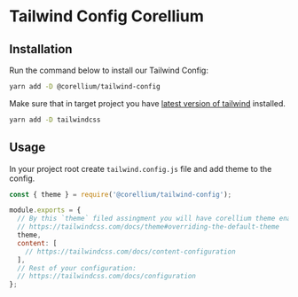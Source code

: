 # Tailwind Config Corellium

## Installation

Run the command below to install our Tailwind Config:

```sh
yarn add -D @corellium/tailwind-config
```

Make sure that in target project you have [latest version of tailwind](https://github.com/tailwindlabs/tailwindcss/releases) installed.

```sh
yarn add -D tailwindcss
```

## Usage

In your project root create `tailwind.config.js` file and add theme to the config.

```js
const { theme } = require('@corellium/tailwind-config');

module.exports = {
  // By this `theme` filed assingment you will have corellium theme enabled by default
  // https://tailwindcss.com/docs/theme#overriding-the-default-theme
  theme,
  content: [
    // https://tailwindcss.com/docs/content-configuration
  ],
  // Rest of your configuration:
  // https://tailwindcss.com/docs/configuration
};
```
